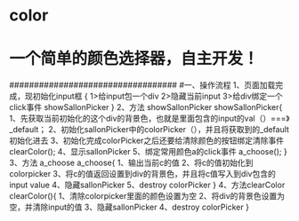 # color
# 一个简单的颜色选择器，自主开发！
##################################
#一、操作流程
1、页面加载完成，现初始化input框
{
    1>给input包一个div
    2>隐藏当前input
    3>给div绑定一个click事件 showSallonPicker
}
2、方法 showSallonPicker
showSallonPicker{
    1、先获取当前初始化的这个div的背景色，也就是里面包含的input的val（）===》_default；
    2、初始化sallonPicker中的colorPicker（），并且将获取到的_default初始化进去
    3、初始化完成colorPicker之后还要给清除颜色的按钮绑定清除事件 clearColor();
    4、显示sallonPicker
    5、绑定常用颜色a的click事件 a_choose();
}
3、方法  a_choose
a_choose{
    1、输出当前c的值
    2、将c的值初始化到colorpicker
    3、将c的值返回设置到div的背景色，并且将c值写入到div包含的input value
    4、隐藏sallonPicker
    5、destroy colorPicker
}
4、方法clearColor
clearColor(){
    1、清除colorpicker里面的颜色设置为空
    2、将div的背景色设置为空，并清除input的值
    3、隐藏sallonPicker
    4、destroy colorPicker
}
